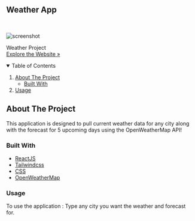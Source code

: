 
## Weather App

<!-- PROJECT LOGO -->
<br />
<p className="justify-center items-center">
    <img src="images/screenshot-weather-app.png" alt="screenshot" >
  </a>

  <p className="justify-center items-center">
    Weather Project
    <br />
    <a href=""strong>Explore the Website »</strong></a>
    <br />
  </p>
</p>

<!-- TABLE OF CONTENTS -->
<details open="open">
  <summary>Table of Contents</summary>
  <ol>
    <li>
      <a href="#about-the-project">About The Project</a>
      <ul>
        <li><a href="#built-with">Built With</a></li>
      </ul>
    </li>
    <li><a href="#usage">Usage</a></li>
  </ol>
</details>

<!-- ABOUT THE PROJECT -->

## About The Project

This application is designed to pull current weather data for any city along with the forecast for 5 upcoming days using the OpenWeatherMap API!

### Built With

- [ReactJS](https://react.dev/)
- [Tailwindcss](https://tailwindcss.com/)
- [CSS](https://www.google.com/)
- [OpenWeatherMap](https://www.https://openweathermap.org/)

### Usage

To use the application : Type any city you want the weather and forecast for.
